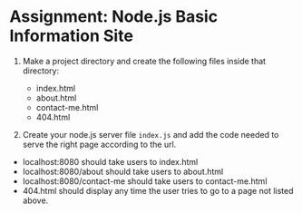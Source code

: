 # Assignment: Node.js Basic Information Site

1. Make a project directory and create the following files inside that directory:
   * index.html
   * about.html
   * contact-me.html
   * 404.html

2. Create your node.js server file `index.js` and add the code needed to serve the right page according to the url.
  * localhost:8080 should take users to index.html
  * localhost:8080/about should take users to about.html
  * localhost:8080/contact-me should take users to contact-me.html
  * 404.html should display any time the user tries to go to a page not listed above.